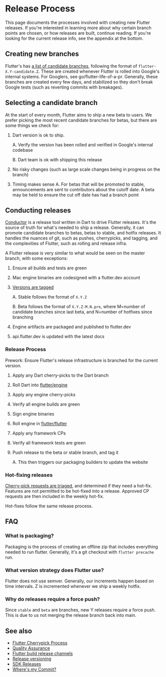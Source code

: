 # Release Process

This page documents the processes involved with creating new Flutter releases. If you're interested in learning more about why certain branch points are chosen, or how releases are built, continue reading. If you're looking for the current release info, see the appendix at the bottom.

## Creating new branches

Flutter's has [a list of candidate branches](https://github.com/flutter/flutter/branches/all?query=flutter-), following the format of `flutter-X.Y-candidate.Z`. These are created whenever Flutter is rolled into Google's internal systems. For Googlers, see go/flutter-life-of-a-pr. Generally, these branches are created every few days, and stabilized so they don't break Google tests (such as reverting commits with breakages).

## Selecting a candidate branch

At the start of every month, Flutter aims to ship a new beta to users. We prefer picking the most recent candidate branches for betas, but there are some things we check for:
1. Dart version is ok to ship.

    A. Verify the version has been rolled and verified in Google's internal codebase

    B. Dart team is ok with shipping this release

2. No risky changes (such as large scale changes being in progress on the branch)
3. Timing makes sense
  A. For betas that will be promoted to stable, announcements are sent to contributors about the cutoff date. A beta may be held to ensure the cut off date has had a branch point

## Conducting releases

[Conductor](https://github.com/flutter/flutter/tree/main/dev/conductor) is a release tool written in Dart to drive Flutter releases. It's the source of truth for what's needed to ship a release. Generally, it can promote candidate branches to betas, betas to stable, and hotfix releases. It handles the nuances of git, such as pushes, cherrypicks, and tagging, and the complexities of Flutter, such as rolling and release infra.

A Flutter release is very similar to what would be seen on the master branch, with some exceptions:
1. Ensure all builds and tests are green
2. Mac engine binaries are codesigned with a flutter.dev account
3. [Versions are tagged](https://github.com/flutter/flutter/tags)

    A. Stable follows the format of `X.Y.Z`

    B. Beta follows the format of `X.Y.Z-M.N.pre`, where M=number of candidate branches since last beta, and N=number of hotfixes since branching

4. Engine artifacts are packaged and published to flutter.dev
5. api.flutter.dev is updated with the latest docs

### Release Process

Prework: Ensure Flutter's release infrastructure is branched for the current version.

1. Apply any Dart cherry-picks to the Dart branch
2. Roll Dart into [flutter/engine](https://github.com/flutter/engine)
3. Apply any engine cherry-picks
4. Verify all engine builds are green
5. Sign engine binaries
6. Roll engine in [flutter/flutter](https://github.com/flutter/flutter)
7. Apply any framework CPs
8. Verify all framework tests are green
9. Push release to the beta or stable branch, and tag it

    A. This then triggers our packaging builders to update the website

### Hot-fixing releases

[Cherry-pick requests are triaged](https://github.com/flutter/flutter/issues?q=is%3Aopen+is%3Aissue+label%3A%22cp%3A+review%22), and determined if they need a hot-fix. Features are not permitted to be hot-fixed into a release. Approved CP requests are then included in the weekly hot-fix.

Hot-fixes follow the same release process.

## FAQ

### What is packaging?

Packaging is the process of creating an offline zip that includes everything needed to run flutter. Generally, it's a git checkout with `flutter precache` run.

### What version strategy does Flutter use?

Flutter does not use semver. Generally, our increments happen based on time intervals. Z is incremented whenever we ship a weekly hotfix.

### Why do releases require a force push?

Since `stable` and `beta` are branches, new Y releases require a force push. This is due to us not merging the release branch back into main.

## See also

- [Flutter Cherrypick Process](Flutter-Cherrypick-Process.md)
- [Quality Assurance](Quality-Assurance.md)
- [Flutter build release channels](Flutter-build-release-channels.md)
- [Release versioning](Release-versioning.md)
- [SDK Releases](https://docs.flutter.dev/development/tools/sdk/releases?tab=linux)
- [Where's my Commit?](Where's-my-commit.md)
